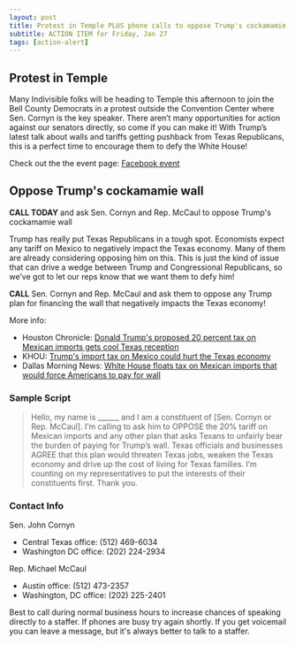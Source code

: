 ```yaml
---
layout: post
title: Protest in Temple PLUS phone calls to oppose Trump's cockamamie wall
subtitle: ACTION ITEM for Friday, Jan 27
tags: [action-alert]
---
```


## Protest in Temple

Many Indivisible folks will be heading to Temple this afternoon to
join the Bell County Democrats in a protest outside the Convention
Center where Sen. Cornyn is the key speaker. There aren’t many
opportunities for action against our senators directly, so come if
you can make it! With Trump’s latest talk about walls and tariffs
getting pushback from Texas Republicans, this is a perfect time to
encourage them to defy the White House!

Check out the the event page:
[Facebook event](https://www.facebook.com/events/1141159165982939/)

## Oppose Trump's cockamamie wall

**CALL TODAY** and ask Sen. Cornyn and Rep. McCaul to oppose Trump's cockamamie wall

Trump has really put Texas Republicans in a tough spot. Economists expect any tariff on Mexico to negatively impact the Texas economy. Many of them are already considering opposing him on this. This is just the kind of issue that can drive a wedge between Trump and Congressional Republicans, so we’ve got to let our reps know that we want them to defy him!

**CALL** Sen. Cornyn and Rep. McCaul and ask them to oppose any Trump plan for financing the wall that negatively impacts the Texas economy!

More info:

* Houston Chronicle: [Donald Trump's proposed 20 percent tax on Mexican imports gets cool Texas reception](http://www.chron.com/news/politics/texas/article/Trump-proposal-for-20-percent-tax-on-Mexico-10886937.php)
* KHOU: [Trump's import tax on Mexico could hurt the Texas economy](http://www.khou.com/news/local/texas/trumps-import-tax-on-mexico-could-hurt-the-texas-economy/393802314)
* Dallas Morning News: [White House floats tax on Mexican imports that would force Americans to pay for wall](http://www.dallasnews.com/news/politics/2017/01/26/trumps-20-percent-tax-mexican-imports-force-us-consumers-pay-wall)


### Sample Script

> Hello, my name is ______ and I am a constituent of [Sen. Cornyn or Rep. McCaul]. I’m calling to ask him to OPPOSE the 20% tariff on Mexican imports and any other plan that asks Texans to unfairly bear the burden of paying for Trump’s wall. Texas officials and businesses AGREE that this plan would threaten Texas jobs, weaken the Texas economy and drive up the cost of living for Texas families. I’m counting on my representatives to put the interests of their constituents first. Thank you.


### Contact Info

Sen. John Cornyn

* Central Texas office: (512) 469-6034
* Washington DC office: (202) 224-2934

Rep. Michael McCaul

* Austin office: (512) 473-2357
* Washington, DC office: (202) 225-2401

Best to call during normal business hours to increase chances of speaking
directly to a staffer. If phones are busy try again shortly. If you get
voicemail you can leave a message, but it's always better to talk to
a staffer.

